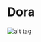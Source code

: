 # Dora
![alt tag](http://s2.quickmeme.com/img/f9/f93c76303736d0ace43ec0892996cb214c5a81ccb436355d27952794eecca144.jpg)

